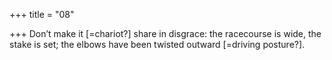 +++
title = "08"

+++
Don’t make it [=chariot?] share in disgrace: the racecourse is wide, the  stake is set;
the elbows have been twisted outward [=driving posture?].